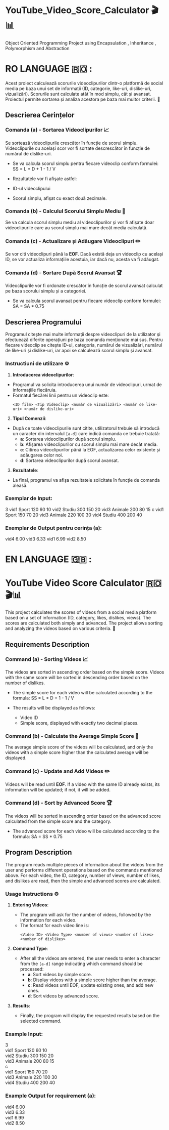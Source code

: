# YouTube_Video_Score_Calculator 🎬📊
Object Oriented Programming Project using Encapsulation , Inheritance , Polymorphism and Abstraction

# RO LANGUAGE 🇷🇴 :
Acest proiect calculează scorurile videoclipurilor dintr-o platformă de social media pe baza unui set de informații (ID, categorie, like-uri, dislike-uri, vizualizări). Scorurile sunt calculate atât în mod simplu, cât și avansat. Proiectul permite sortarea și analiza acestora pe baza mai multor criterii. 🔢

## Descrierea Cerințelor

### Comanda (a) - Sortarea Videoclipurilor 📈
Se sortează videoclipurile crescător în funcție de scorul simplu. Videoclipurile cu același scor vor fi sortate descrescător în funcție de numărul de dislike-uri.

- Se va calcula scorul simplu pentru fiecare videoclip conform formulei:
    SS = L * D + 1 - 1 / V
  
- Rezultatele vor fi afişate astfel:
- ID-ul videoclipului
- Scorul simplu, afişat cu exact două zecimale.

### Comanda (b) - Calculul Scorului Simplu Mediu 🧮
Se va calcula scorul simplu mediu al videoclipurilor și vor fi afişate doar videoclipurile care au scorul simplu mai mare decât media calculată.

### Comanda (c) - Actualizare și Adăugare Videoclipuri ✏️
Se vor citi videoclipuri până la **EOF**. Dacă există deja un videoclip cu același ID, se vor actualiza informațiile acestuia, iar dacă nu, acesta va fi adăugat.

### Comanda (d) - Sortare După Scorul Avansat 🏆
Videoclipurile vor fi ordonate crescător în funcție de scorul avansat calculat pe baza scorului simplu și a categoriei.
- Se va calcula scorul avansat pentru fiecare videoclip conform formulei:
    SA = SA * 0.75

## Descrierea Programului

Programul citește mai multe informații despre videoclipuri de la utilizator și efectuează diferite operațiuni pe baza comanda menționate mai sus. Pentru fiecare videoclip se citește ID-ul, categoria, numărul de vizualizări, numărul de like-uri și dislike-uri, iar apoi se calculează scorul simplu și avansat.

### Instructiuni de utilizare ⚙️

1. **Introducerea videoclipurilor**:
  - Programul va solicita introducerea unui număr de videoclipuri, urmat de informațiile fiecăruia.
  - Formatul fiecărei linii pentru un videoclip este:
    ```
    <ID film> <Tip Videoclip> <număr de vizualizări> <număr de like-uri> <număr de dislike-uri>
    ```

2. **Tipul Comenzii**:
  - După ce toate videoclipurile sunt citite, utilizatorul trebuie să introducă un caracter din intervalul `[a-d]` care indică comanda ce trebuie tratată:
    - **a**: Sortarea videoclipurilor după scorul simplu.
    - **b**: Afișarea videoclipurilor cu scorul simplu mai mare decât media.
    - **c**: Citirea videoclipurilor până la EOF, actualizarea celor existente și adăugarea celor noi.
    - **d**: Sortarea videoclipurilor după scorul avansat.

3. **Rezultatele**:
  - La final, programul va afișa rezultatele solicitate în funcție de comanda aleasă.

### Exemplar de Input:
3
vid1 Sport 120 60 10
vid2 Studiu 300 150 20
vid3 Animale 200 80 15
c
vid1 Sport 150 70 20
vid3 Animale 220 100 30
vid4 Studiu 400 200 40


### Exemplar de Output pentru cerința (a):
vid4 6.00
vid3 6.33
vid1 6.99
vid2 8.50

# EN LANGUAGE 🇬🇧 :
# YouTube Video Score Calculator 🇷🇴🎬📊

This project calculates the scores of videos from a social media platform based on a set of information (ID, category, likes, dislikes, views). The scores are calculated both simply and advanced. The project allows sorting and analyzing the videos based on various criteria. 🔢

## Requirements Description

### Command (a) - Sorting Videos 📈
The videos are sorted in ascending order based on the simple score. Videos with the same score will be sorted in descending order based on the number of dislikes.

- The simple score for each video will be calculated according to the formula:
    SS = L * D + 1 - 1 / V
  
- The results will be displayed as follows:
  - Video ID
  - Simple score, displayed with exactly two decimal places.

### Command (b) - Calculate the Average Simple Score 🧮
The average simple score of the videos will be calculated, and only the videos with a simple score higher than the calculated average will be displayed.

### Command (c) - Update and Add Videos ✏️
Videos will be read until **EOF**. If a video with the same ID already exists, its information will be updated; if not, it will be added.

### Command (d) - Sort by Advanced Score 🏆
The videos will be sorted in ascending order based on the advanced score calculated from the simple score and the category.
- The advanced score for each video will be calculated according to the formula:
    SA = SS * 0.75

## Program Description

The program reads multiple pieces of information about the videos from the user and performs different operations based on the commands mentioned above. For each video, the ID, category, number of views, number of likes, and dislikes are read, then the simple and advanced scores are calculated.

### Usage Instructions ⚙️

1. **Entering Videos**:
   - The program will ask for the number of videos, followed by the information for each video.
   - The format for each video line is:
     ```
     <Video ID> <Video Type> <number of views> <number of likes> <number of dislikes>
     ```

2. **Command Type**:
   - After all the videos are entered, the user needs to enter a character from the `[a-d]` range indicating which command should be processed:
     - **a**: Sort videos by simple score.
     - **b**: Display videos with a simple score higher than the average.
     - **c**: Read videos until EOF, update existing ones, and add new ones.
     - **d**: Sort videos by advanced score.

3. **Results**:
   - Finally, the program will display the requested results based on the selected command.

### Example Input:
3  
vid1 Sport 120 60 10  
vid2 Studiu 300 150 20  
vid3 Animale 200 80 15  
c  
vid1 Sport 150 70 20  
vid3 Animale 220 100 30  
vid4 Studiu 400 200 40

### Example Output for requirement (a):
vid4 6.00  
vid3 6.33  
vid1 6.99  
vid2 8.50
